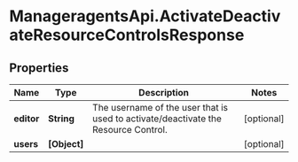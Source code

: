# ManageragentsApi.ActivateDeactivateResourceControlsResponse

## Properties
Name | Type | Description | Notes
------------ | ------------- | ------------- | -------------
**editor** | **String** | The username of the user that is used to activate/deactivate the Resource Control. | [optional] 
**users** | **[Object]** |  | [optional] 


